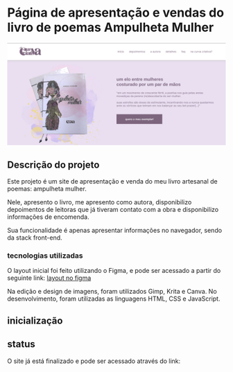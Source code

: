 # Página de apresentação e vendas do livro de poemas Ampulheta Mulher
![](assets/imagens/fotos/print-de-tela-do-projeto.png)
## Descrição do projeto

Este projeto é um site de apresentação e venda do meu livro artesanal de poemas: ampulheta mulher. 

Nele, apresento o livro, me apresento como autora, disponibilizo depoimentos de leitoras que já tiveram contato com a obra e disponibilizo informações de encomenda. 

Sua funcionalidade é apenas apresentar informações no navegador, sendo da stack front-end.

### tecnologias utilizadas

O layout inicial foi feito utilizando o Figma, e pode ser acessado a partir do seguinte link:
[layout no figma](https://www.figma.com/file/Pa9Gh5Zwo2JLcOsQtc6Zvq/layout-de-landing-page-para-meu-livro?type=design&node-id=0%3A1&mode=design&t=YLLoaLHJxaVY6oSS-1)

Na edição e design de imagens, foram utilizados Gimp, Krita e Canva.
No desenvolvimento, foram utilizadas as linguagens HTML, CSS e JavaScript.

## inicialização

## status

O site já está finalizado e pode ser acessado através do link:
